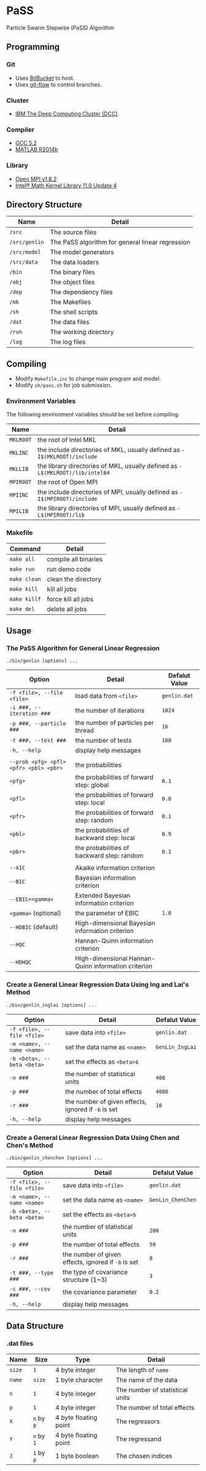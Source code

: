 # PaSS
Particle Swarm Stepwise (PaSS) Algorithm

## Programming

### Git
* Uses [BitBucket](https://bitbucket.org/emfomy/ibm-pass/) to host.
* Uses [git-flow](http://nvie.com/posts/a-successful-git-branching-model/) to control branches.

### Cluster
* [IBM The Deep Computing Cluster (DCC)](http://dcc.pok.ibm.com/index.html).

### Compiler
* [GCC 5.2](https://gcc.gnu.org/gcc-5/)
* [MATLAB R2014b](http://www.mathworks.com/products/matlab/)

### Library
* [Open MPI v1.8.2](http://www.open-mpi.org/)
* [Intel® Math Kernel Library 11.0 Update 4](https://software.intel.com/en-us/intel-mkl)

## Directory Structure

| Name          | Detail                                           |
|---------------|--------------------------------------------------|
| `/src`        | The source files                                 |
| `/src/genlin` | The PaSS algorithm for general linear regression |
| `/src/model`  | The model generators                             |
| `/src/data`   | The data loaders                                 |
| `/bin`        | The binary files                                 |
| `/obj`        | The object files                                 |
| `/dep`        | The dependency files                             |
| `/mk`         | The Makefiles                                    |
| `/sh`         | The shell scripts                                |
| `/dat`        | The data files                                   |
| `/run`        | The working directory                            |
| `/log`        | The log files                                    |

## Compiling

* Modify `Makefile.inc` to change main program and model.
* Modify `sh/pass.sh` for job submission.

### Environment Variables

The following environment variables should be set before compiling.

| Name      | Detail                                                                        |
|-----------|-------------------------------------------------------------------------------|
| `MKLROOT` | the root of Intel MKL                                                         |
| `MKLINC`  | the include directories of MKL, usually defined as `-I$(MKLROOT)/include`     |
| `MKLLIB`  | the library directories of MKL, usually defined as `-L$(MKLROOT)/lib/intel64` |
| `MPIROOT` | the root of Open MPI                                                          |
| `MPIINC`  | the include directories of MPI, usually defined as `-I$(MPIROOT)/include`     |
| `MPILIB`  | the library directories of MPI, usually defined as `-L$(MPIROOT)/lib`         |

### Makefile

| Command      | Detail               |
|--------------|----------------------|
| `make all`   | compile all binaries |
| `make run`   | run demo code        |
| `make clean` | clean the directory  |
| `make kill`  | kill all jobs        |
| `make killf` | force kill all jobs  |
| `make del`   | delete all jobs      |

## Usage

### The PaSS Algorithm for General Linear Regression

`./bin/genlin [options] ...`

| Option                                 | Detail                                              | Defalut Value |
|----------------------------------------|-----------------------------------------------------|---------------|
| `-f <file>, --file <file>`             | load data from `<file>`                             | `genlin.dat`  |
| `-i ###, --iteration ###`              | the number of iterations                            | `1024`        |
| `-p ###, --particle ###`               | the number of particles per thread                  | `16`          |
| `-t ###, --test ###`                   | the number of tests                                 | `100`         |
| `-h, --help`                           | display help messages                               |               |
|                                        |                                                     |               |
| `--prob <pfg> <pfl> <pfr> <pbl> <pbr>` | the probabilities                                   |               |
| `<pfg>`                                | the probabilities of forward step: global           | `0.1`         |
| `<pfl>`                                | the probabilities of forward step: local            | `0.8`         |
| `<pfr>`                                | the probabilities of forward step: random           | `0.1`         |
| `<pbl>`                                | the probabilities of backward step: local           | `0.9`         |
| `<pbr>`                                | the probabilities of backward step: random          | `0.1`         |
|                                        |                                                     |               |
| `--AIC`                                | Akaike information criterion                        |               |
| `--BIC`                                | Bayesian information criterion                      |               |
| `--EBIC=<gamma>`                       | Extended Bayesian information criterion             |               |
| `<gamma>` (optional)                   | the parameter of EBIC                               | `1.0`         |
| `--HDBIC` (default)                    | High-dimensional Bayesian information criterion     |               |
| `--HQC`                                | Hannan-Quinn information criterion                  |               |
| `--HDHQC`                              | High-dimensional Hannan-Quinn information criterion |               |

### Create a General Linear Regression Data Using Ing and Lai's Method

`./bin/genlin_inglai [options] ...`

| Option                     | Detail                                              | Defalut Value   |
|----------------------------|-----------------------------------------------------|-----------------|
| `-f <file>, --file <file>` | save data into `<file>`                             | `genlin.dat`    |
| `-m <name>, --name <name>` | set the data name as `<name>`                       | `GenLin_IngLai` |
| `-b <beta>, --beta <beta>` | set the effects as `<beta>`s                        |                 |
| `-n ###`                   | the number of statistical units                     | `400`           |
| `-p ###`                   | the number of total effects                         | `4000`          |
| `-r ###`                   | the number of given effects, ignored if `-b` is set | `10`            |
| `-h, --help`               | display help messages                               |                 |

### Create a General Linear Regression Data Using Chen and Chen's Method

`./bin/genlin_chenchen [options] ...`

| Option                     | Detail                                               | Defalut Value     |
|----------------------------|------------------------------------------------------|-------------------|
| `-f <file>, --file <file>` | save data into `<file>`                              | `genlin.dat`      |
| `-m <name>, --name <name>` | set the data name as `<name>`                        | `GenLin_ChenChen` |
| `-b <beta>, --beta <beta>` | set the effects as `<beta>`s                         |                   |
| `-n ###`                   | the number of statistical units                      | `200`             |
| `-p ###`                   | the number of total effects                          | `50`              |
| `-r ###`                   | the number of given effects, ignored if `-b` is set  | `8`               |
| `-t ###, --type ###`       | the type of covariance structure (1~3)               | `3`               |
| `-c ###, --cov ###`        | the covariance parameter                             | `0.2`             |
| `-h, --help`               | display help messages                                |                   |

## Data Structure

### .dat files

| Name   | Size       | Type                  | Detail                          |
|--------|------------|-----------------------|---------------------------------|
| `size` | `1`        | 4 byte integer        | The length of `name`            |
| `name` | `size`     | 1 byte character      | The name of the data            |
| `n`    | `1`        | 4 byte integer        | The number of statistical units |
| `p`    | `1`        | 4 byte integer        | The number of total effects     |
| `X`    | `n` by `p` | 4 byte floating point | The regressors                  |
| `Y`    | `n` by `1` | 4 byte floating point | The regressand                  |
| `J`    | `1` by `p` | 1 byte boolean        | The chosen indices              |
